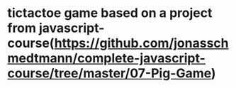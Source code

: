 # tictactoe game based on a project from javascript-course(https://github.com/jonasschmedtmann/complete-javascript-course/tree/master/07-Pig-Game)
